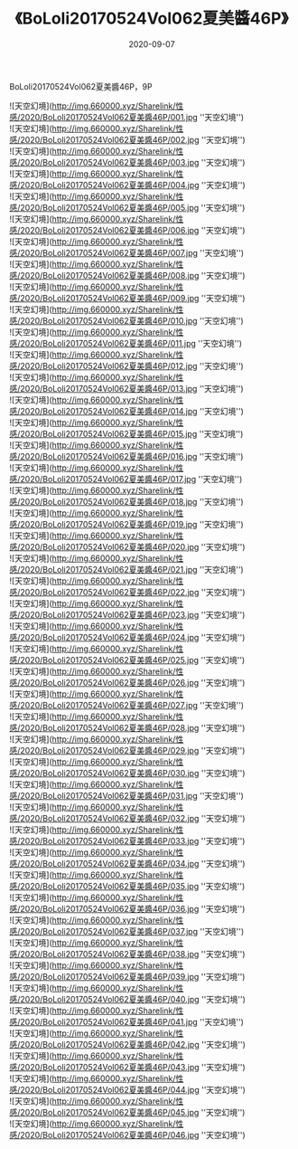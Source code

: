 ﻿---
layout: post
title:  《BoLoli20170524Vol062夏美醬46P》
date:   2020-09-07
img: http://img.660000.xyz/Sharelink/性感/2020/BoLoli20170524Vol062夏美醬46P/000.jpg
categories: [美女, 性感, 泳衣]
---

BoLoli20170524Vol062夏美醬46P，9P



![天空幻境](http://img.660000.xyz/Sharelink/性感/2020/BoLoli20170524Vol062夏美醬46P/001.jpg ''天空幻境'') <br>
![天空幻境](http://img.660000.xyz/Sharelink/性感/2020/BoLoli20170524Vol062夏美醬46P/002.jpg ''天空幻境'') <br>
![天空幻境](http://img.660000.xyz/Sharelink/性感/2020/BoLoli20170524Vol062夏美醬46P/003.jpg ''天空幻境'') <br>
![天空幻境](http://img.660000.xyz/Sharelink/性感/2020/BoLoli20170524Vol062夏美醬46P/004.jpg ''天空幻境'') <br>
![天空幻境](http://img.660000.xyz/Sharelink/性感/2020/BoLoli20170524Vol062夏美醬46P/005.jpg ''天空幻境'') <br>
![天空幻境](http://img.660000.xyz/Sharelink/性感/2020/BoLoli20170524Vol062夏美醬46P/006.jpg ''天空幻境'') <br>
![天空幻境](http://img.660000.xyz/Sharelink/性感/2020/BoLoli20170524Vol062夏美醬46P/007.jpg ''天空幻境'') <br>
![天空幻境](http://img.660000.xyz/Sharelink/性感/2020/BoLoli20170524Vol062夏美醬46P/008.jpg ''天空幻境'') <br>
![天空幻境](http://img.660000.xyz/Sharelink/性感/2020/BoLoli20170524Vol062夏美醬46P/009.jpg ''天空幻境'') <br>
![天空幻境](http://img.660000.xyz/Sharelink/性感/2020/BoLoli20170524Vol062夏美醬46P/010.jpg ''天空幻境'') <br>
![天空幻境](http://img.660000.xyz/Sharelink/性感/2020/BoLoli20170524Vol062夏美醬46P/011.jpg ''天空幻境'') <br>
![天空幻境](http://img.660000.xyz/Sharelink/性感/2020/BoLoli20170524Vol062夏美醬46P/012.jpg ''天空幻境'') <br>
![天空幻境](http://img.660000.xyz/Sharelink/性感/2020/BoLoli20170524Vol062夏美醬46P/013.jpg ''天空幻境'') <br>
![天空幻境](http://img.660000.xyz/Sharelink/性感/2020/BoLoli20170524Vol062夏美醬46P/014.jpg ''天空幻境'') <br>
![天空幻境](http://img.660000.xyz/Sharelink/性感/2020/BoLoli20170524Vol062夏美醬46P/015.jpg ''天空幻境'') <br>
![天空幻境](http://img.660000.xyz/Sharelink/性感/2020/BoLoli20170524Vol062夏美醬46P/016.jpg ''天空幻境'') <br>
![天空幻境](http://img.660000.xyz/Sharelink/性感/2020/BoLoli20170524Vol062夏美醬46P/017.jpg ''天空幻境'') <br>
![天空幻境](http://img.660000.xyz/Sharelink/性感/2020/BoLoli20170524Vol062夏美醬46P/018.jpg ''天空幻境'') <br>
![天空幻境](http://img.660000.xyz/Sharelink/性感/2020/BoLoli20170524Vol062夏美醬46P/019.jpg ''天空幻境'') <br>
![天空幻境](http://img.660000.xyz/Sharelink/性感/2020/BoLoli20170524Vol062夏美醬46P/020.jpg ''天空幻境'') <br>
![天空幻境](http://img.660000.xyz/Sharelink/性感/2020/BoLoli20170524Vol062夏美醬46P/021.jpg ''天空幻境'') <br>
![天空幻境](http://img.660000.xyz/Sharelink/性感/2020/BoLoli20170524Vol062夏美醬46P/022.jpg ''天空幻境'') <br>
![天空幻境](http://img.660000.xyz/Sharelink/性感/2020/BoLoli20170524Vol062夏美醬46P/023.jpg ''天空幻境'') <br>
![天空幻境](http://img.660000.xyz/Sharelink/性感/2020/BoLoli20170524Vol062夏美醬46P/024.jpg ''天空幻境'') <br>
![天空幻境](http://img.660000.xyz/Sharelink/性感/2020/BoLoli20170524Vol062夏美醬46P/025.jpg ''天空幻境'') <br>
![天空幻境](http://img.660000.xyz/Sharelink/性感/2020/BoLoli20170524Vol062夏美醬46P/026.jpg ''天空幻境'') <br>
![天空幻境](http://img.660000.xyz/Sharelink/性感/2020/BoLoli20170524Vol062夏美醬46P/027.jpg ''天空幻境'') <br>
![天空幻境](http://img.660000.xyz/Sharelink/性感/2020/BoLoli20170524Vol062夏美醬46P/028.jpg ''天空幻境'') <br>
![天空幻境](http://img.660000.xyz/Sharelink/性感/2020/BoLoli20170524Vol062夏美醬46P/029.jpg ''天空幻境'') <br>
![天空幻境](http://img.660000.xyz/Sharelink/性感/2020/BoLoli20170524Vol062夏美醬46P/030.jpg ''天空幻境'') <br>
![天空幻境](http://img.660000.xyz/Sharelink/性感/2020/BoLoli20170524Vol062夏美醬46P/031.jpg ''天空幻境'') <br>
![天空幻境](http://img.660000.xyz/Sharelink/性感/2020/BoLoli20170524Vol062夏美醬46P/032.jpg ''天空幻境'') <br>
![天空幻境](http://img.660000.xyz/Sharelink/性感/2020/BoLoli20170524Vol062夏美醬46P/033.jpg ''天空幻境'') <br>
![天空幻境](http://img.660000.xyz/Sharelink/性感/2020/BoLoli20170524Vol062夏美醬46P/034.jpg ''天空幻境'') <br>
![天空幻境](http://img.660000.xyz/Sharelink/性感/2020/BoLoli20170524Vol062夏美醬46P/035.jpg ''天空幻境'') <br>
![天空幻境](http://img.660000.xyz/Sharelink/性感/2020/BoLoli20170524Vol062夏美醬46P/036.jpg ''天空幻境'') <br>
![天空幻境](http://img.660000.xyz/Sharelink/性感/2020/BoLoli20170524Vol062夏美醬46P/037.jpg ''天空幻境'') <br>
![天空幻境](http://img.660000.xyz/Sharelink/性感/2020/BoLoli20170524Vol062夏美醬46P/038.jpg ''天空幻境'') <br>
![天空幻境](http://img.660000.xyz/Sharelink/性感/2020/BoLoli20170524Vol062夏美醬46P/039.jpg ''天空幻境'') <br>
![天空幻境](http://img.660000.xyz/Sharelink/性感/2020/BoLoli20170524Vol062夏美醬46P/040.jpg ''天空幻境'') <br>
![天空幻境](http://img.660000.xyz/Sharelink/性感/2020/BoLoli20170524Vol062夏美醬46P/041.jpg ''天空幻境'') <br>
![天空幻境](http://img.660000.xyz/Sharelink/性感/2020/BoLoli20170524Vol062夏美醬46P/042.jpg ''天空幻境'') <br>
![天空幻境](http://img.660000.xyz/Sharelink/性感/2020/BoLoli20170524Vol062夏美醬46P/043.jpg ''天空幻境'') <br>
![天空幻境](http://img.660000.xyz/Sharelink/性感/2020/BoLoli20170524Vol062夏美醬46P/044.jpg ''天空幻境'') <br>
![天空幻境](http://img.660000.xyz/Sharelink/性感/2020/BoLoli20170524Vol062夏美醬46P/045.jpg ''天空幻境'') <br>
![天空幻境](http://img.660000.xyz/Sharelink/性感/2020/BoLoli20170524Vol062夏美醬46P/046.jpg ''天空幻境'') <br>